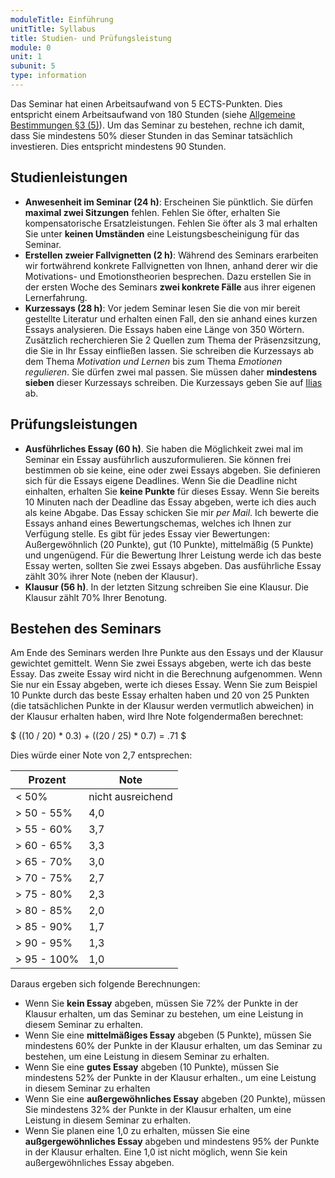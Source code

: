 ```yaml
---
moduleTitle: Einführung
unitTitle: Syllabus
title: Studien- und Prüfungsleistung
module: 0
unit: 1
subunit: 5
type: information
---
```


Das Seminar hat einen Arbeitsaufwand von 5 ECTS-Punkten. Dies entspricht einem Arbeitsaufwand von 180 Stunden (siehe [Allgemeine Bestimmungen §3 (5)](http://www.geko.uni-freiburg.de/pruefungsordnungen/bachelor/po-bachelor2011/AllgBest.pdf)). Um das Seminar zu bestehen, rechne ich damit, dass Sie mindestens 50% dieser Stunden in das Seminar tatsächlich investieren. Dies entspricht mindestens 90 Stunden. 


## Studienleistungen

* **Anwesenheit im Seminar (24 h)**: Erscheinen Sie pünktlich. Sie dürfen **maximal zwei Sitzungen** fehlen. Fehlen Sie öfter, erhalten Sie kompensatorische Ersatzleistungen. Fehlen Sie öfter als 3 mal erhalten Sie unter **keinen Umständen** eine Leistungsbescheinigung für das Seminar.
* **Erstellen zweier Fallvignetten (2 h)**: Während des Seminars erarbeiten wir fortwährend konkrete Fallvignetten von Ihnen, anhand derer wir die Motivations- und Emotionstheorien besprechen. Dazu erstellen Sie in der ersten Woche des Seminars **zwei konkrete Fälle** aus ihrer eigenen Lernerfahrung.
* **Kurzessays (28 h)**: Vor jedem Seminar lesen Sie die von mir bereit gestellte Literatur und erhalten einen Fall, den sie anhand eines kurzen Essays analysieren. Die Essays haben eine Länge von 350 Wörtern. Zusätzlich recherchieren Sie 2 Quellen zum Thema der Präsenzsitzung, die Sie in Ihr Essay einfließen lassen. Sie schreiben die Kurzessays ab dem Thema *Motivation und Lernen* bis zum Thema *Emotionen regulieren*. Sie dürfen zwei mal passen. Sie müssen daher **mindestens sieben** dieser Kurzessays schreiben. Die Kurzessays geben Sie auf [Ilias](https://ilias.uni-freiburg.de/goto.php?target=exc_1239027&client_id=unifreiburg) ab.


## Prüfungsleistungen

* **Ausführliches Essay (60 h)**. Sie haben die Möglichkeit zwei mal im Seminar ein Essay ausführlich auszuformulieren. Sie können frei bestimmen ob sie keine, eine oder zwei Essays abgeben. Sie definieren sich für die Essays eigene Deadlines. Wenn Sie die Deadline nicht einhalten, erhalten Sie **keine Punkte** für dieses Essay. Wenn Sie bereits 10 Minuten nach der Deadline das Essay abgeben, werte ich dies auch als keine Abgabe. Das Essay schicken Sie mir *per Mail*. Ich bewerte die Essays anhand eines Bewertungschemas, welches ich Ihnen zur Verfügung stelle. Es gibt für jedes Essay vier Bewertungen: Außergewöhnlich (20 Punkte), gut (10 Punkte), mittelmäßig (5 Punkte) und ungenügend. Für die Bewertung Ihrer Leistung werde ich das beste Essay werten, sollten Sie zwei Essays abgeben. Das ausführliche Essay zählt 30% ihrer Note (neben der Klausur).
* **Klausur (56 h)**. In der letzten Sitzung schreiben Sie eine Klausur. Die Klausur zählt 70% Ihrer Benotung. 


## Bestehen des Seminars

Am Ende des Seminars werden Ihre Punkte aus den Essays und der Klausur gewichtet gemittelt. Wenn Sie zwei Essays abgeben, werte ich das beste Essay. Das zweite Essay wird nicht in die Berechnung aufgenommen. Wenn Sie nur ein Essay abgeben, werte ich dieses Essay. Wenn Sie zum Beispiel 10 Punkte durch das beste Essay erhalten haben und 20 von 25 Punkten (die tatsächlichen Punkte in der Klausur werden vermutlich abweichen) in der Klausur erhalten haben, wird Ihre Note folgendermaßen berechnet:

$
((10 / 20) * 0.3) + ((20 / 25) * 0.7) = .71
$

Dies würde einer Note von 2,7 entsprechen: 

| Prozent     | Note              |
|-------------|-------------------|
| < 50%       | nicht ausreichend |
| > 50 - 55%  | 4,0               |
| > 55 - 60%  | 3,7               |
| > 60 - 65%  | 3,3               |
| > 65 - 70%  | 3,0               |
| > 70 - 75%  | 2,7               |
| > 75 - 80%  | 2,3               |
| > 80 - 85%  | 2,0               |
| > 85 - 90%  | 1,7               |
| > 90 - 95%  | 1,3               |
| > 95 - 100% | 1,0               |


Daraus ergeben sich folgende Berechnungen:

* Wenn Sie **kein Essay** abgeben, müssen Sie 72% der Punkte in der Klausur erhalten, um das Seminar zu bestehen, um eine Leistung in diesem Seminar zu erhalten.
* Wenn Sie eine **mittelmäßiges Essay** abgeben (5 Punkte), müssen Sie mindestens 60% der Punkte in der Klausur erhalten, um das Seminar zu bestehen, um eine Leistung in diesem Seminar zu erhalten. 
* Wenn Sie eine **gutes Essay** abgeben (10 Punkte), müssen Sie mindestens 52% der Punkte in der Klausur erhalten., um eine Leistung in diesem Seminar zu erhalten
* Wenn Sie eine **außergewöhnliches Essay** abgeben (20 Punkte), müssen Sie mindestens 32% der Punkte in der Klausur erhalten, um eine Leistung in diesem Seminar zu erhalten.
* Wenn Sie planen eine 1,0 zu erhalten, müssen Sie eine **außgergewöhnliches Essay** abgeben und mindestens 95% der Punkte in der Klausur erhalten. Eine 1,0 ist nicht möglich, wenn Sie kein außergewöhnliches Essay abgeben.
